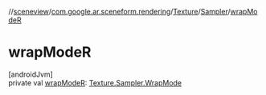 //[sceneview](../../../../index.md)/[com.google.ar.sceneform.rendering](../../index.md)/[Texture](../index.md)/[Sampler](index.md)/[wrapModeR](wrap-mode-r.md)

# wrapModeR

[androidJvm]\
private val [wrapModeR](wrap-mode-r.md): [Texture.Sampler.WrapMode](-wrap-mode/index.md)
